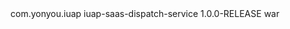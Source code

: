  <dependency>
  <groupId>com.yonyou.iuap</groupId>
  <artifactId>iuap-saas-dispatch-service</artifactId>
  <version>1.0.0-RELEASE</version>
  <type>war</type>
 </dependency>

